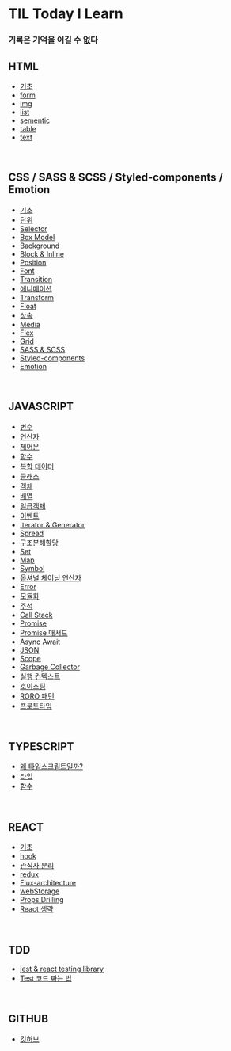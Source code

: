 # TIL Today I Learn

### 기록은 기억을 이길 수 없다

## HTML

- [기초](/HTML/html-basic.md)
- [form](/HTML/form.md)
- [img](/HTML/img.md)
- [list](/HTML/list.md)
- [sementic](/HTML/sementic-tag.md)
- [table](/HTML/table.md)
- [text](/HTML/text.md)

<br />

## CSS / SASS & SCSS / Styled-components / Emotion

- [기초](/CSS/basic.md)
- [단위](/CSS/unit.md)
- [Selector](/CSS/selector.md)
- [Box Model](/CSS/boxModel.md)
- [Background](/CSS/background.md)
- [Block & Inline](/CSS/block_inline.md)
- [Position](/CSS/position.md)
- [Font](/CSS/font.md)
- [Transition](/CSS/transition.md)
- [애니메이션](/CSS/animation.md)
- [Transform](/CSS/transform.md)
- [Float](/CSS/float.md)
- [상속](/CSS/inheritance.md)
- [Media](/CSS/media.md)
- [Flex](/CSS/flex.md)
- [Grid](/CSS/grid.md)
- [SASS & SCSS](/SASS%26SCSS/basic.md)
- [Styled-components](/Styled-components/basic.md)
- [Emotion](/Emotion/basic.md)

<br />

## JAVASCRIPT

- [변수](/JAVASCRIPT/variable.md)
- [연산자](/JAVASCRIPT/operator.md)
- [제어문](/JAVASCRIPT/control.md)
- [함수](/JAVASCRIPT/function.md)
- [복합 데이터](/JAVASCRIPT/built-in.md)
- [클래스](/JAVASCRIPT/class.md)
- [객체](/JAVASCRIPT/object.md)
- [배열](/JAVASCRIPT/array.md)
- [일급객체](/JAVASCRIPT/hof.md)
- [이벤트](/JAVASCRIPT/event.md)
- [Iterator & Generator](/JAVASCRIPT/iterator.md)
- [Spread](/JAVASCRIPT/spread.md)
- [구조분해할당](/JAVASCRIPT/destructor.md)
- [Set](/JAVASCRIPT/set.md)
- [Map](/JAVASCRIPT/map.md)
- [Symbol](/JAVASCRIPT/symbol.md)
- [옵셔널 체이닝 연산자](./JAVASCRIPT/optional.md)
- [Error](./JAVASCRIPT/error.md)
- [모듈화](./JAVASCRIPT/module.md)
- [주석](./JAVASCRIPT/comments.md)
- [Call Stack](/JAVASCRIPT/callstack.md)
- [Promise](/JAVASCRIPT/promise.md)
- [Promise 매서드](/JAVASCRIPT/promise-methods.md)
- [Async Await](/JAVASCRIPT/async-await.md)
- [JSON](/JAVASCRIPT/json.md)
- [Scope](/JAVASCRIPT/scope.md)
- [Garbage Collector](/JAVASCRIPT/garbage.md)
- [실행 컨텍스트](/JAVASCRIPT/execution.md)
- [호이스팅](/JAVASCRIPT/hoisting.md)
- [RORO 패턴]()
- [프로토타입](/JAVASCRIPT/proto.md)

<br />

## TYPESCRIPT

- [왜 타입스크립트일까?](/TYPESCRIPT/basic.md)
- [타입](/TYPESCRIPT/type.md)
- [함수]()

<br />

## REACT

- [기초](/REACT/basic.md)
- [hook](/REACT/hook.md)
- [관심사 분리](/REACT/componanent.md)
- [redux](/REACT/redux.md)
- [Flux-architecture](/REACT/flux-architecture.md)
- [webStorage](/REACT/webStorage.md)
- [Props Drilling](/REACT/props-drilling.md)
- [React 생략](/REACT/remove-import.md)

<br />

## TDD

- [jest & react testing library](/REACT/TDD/jest.md)
- [Test 코드 짜는 법](/REACT/TDD/tdd.md)

<br />

## GITHUB

- [깃허브](/GITHUB/github/md)
